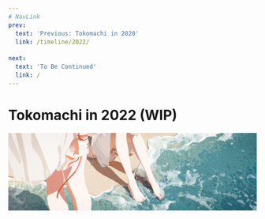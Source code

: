 ```yaml
---
# NavLink
prev:
  text: 'Previous: Tokomachi in 2020'
  link: /timeline/2022/

next:
  text: 'To Be Continued'
  link: /
---
```


# Tokomachi in 2022 (WIP)

![top](./top_04.jpg)
